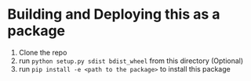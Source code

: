 # Building and Deploying this as a package

1. Clone the repo
2. run ```python setup.py sdist bdist_wheel``` from this directory (Optional)
3. run ```pip install -e <path to the package>``` to install this package
